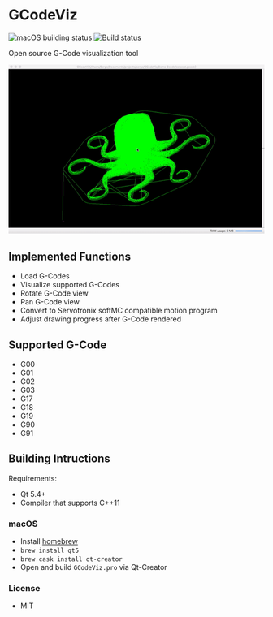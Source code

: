 # GCodeViz #
![macOS building status](https://travis-ci.org/Serge45/GCodeViz.svg?branch=master)
[![Build status](https://ci.appveyor.com/api/projects/status/vyi83bx3gjkox338?svg=true)](https://ci.appveyor.com/project/Serge45/gcodeviz)

Open source G-Code visualization tool

![demo](images/gcodeviz-octocat.gif)

## Implemented Functions ##
 - Load G-Codes
 - Visualize supported G-Codes
 - Rotate G-Code view
 - Pan G-Code view
 - Convert to Servotronix softMC compatible motion program
 - Adjust drawing progress after G-Code rendered

## Supported G-Code ##
 - G00
 - G01
 - G02
 - G03
 - G17
 - G18
 - G19
 - G90
 - G91

## Building Intructions ##
 Requirements:
 - Qt 5.4+
 - Compiler that supports C++11
### macOS ##
 - Install [homebrew](https://brew.sh)
 - `brew install qt5`
 - `brew cask install qt-creator`
 - Open and build `GCodeViz.pro` via Qt-Creator

### License ###
 - MIT
